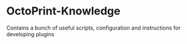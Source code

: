 # OctoPrint-Knowledge
Contains a bunch of useful scripts, configuration and instructions for developing plugins
